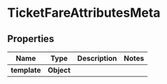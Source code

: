 
# TicketFareAttributesMeta

## Properties
Name | Type | Description | Notes
------------ | ------------- | ------------- | -------------
**template** | **Object** |  | 



